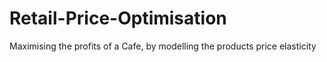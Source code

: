 # Retail-Price-Optimisation
Maximising the profits of a Cafe, by modelling the products price elasticity 
